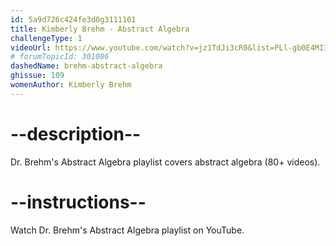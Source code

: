 ```yaml
---
id: 5a9d726c424fe3d0g3111101
title: Kimberly Brehm - Abstract Algebra
challengeType: 1
videoUrl: https://www.youtube.com/watch?v=jz1TdJi3cR0&list=PLl-gb0E4MII1YlnI7OBsUHQ5E42RA-ZVI
# forumTopicId: 301086
dashedName: brehm-abstract-algebra
ghissue: 109
womenAuthor: Kimberly Brehm 
---
```


# --description--

Dr. Brehm's Abstract Algebra playlist covers abstract algebra (80+ videos).

# --instructions--

Watch Dr. Brehm's Abstract Algebra playlist on YouTube.